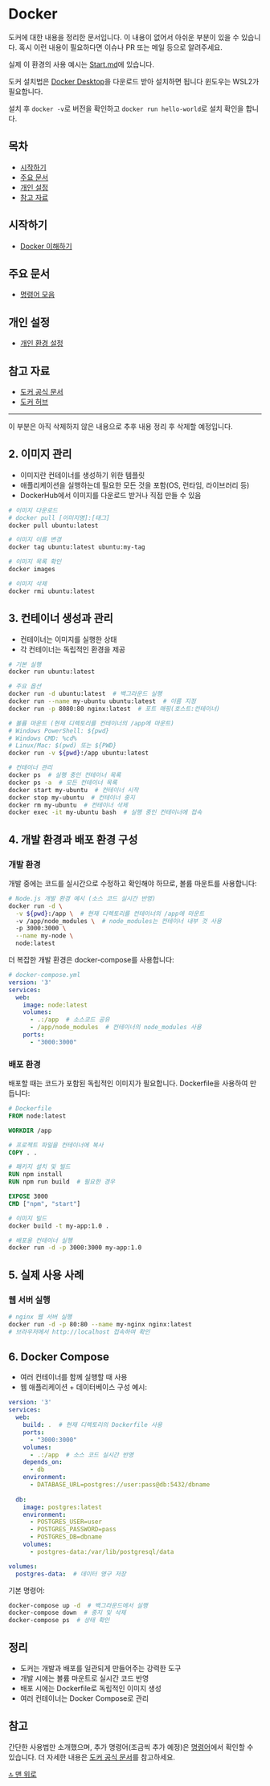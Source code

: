 # Docker

도커에 대한 내용을 정리한 문서입니다.
이 내용이 없어서 아쉬운 부분이 있을 수 있습니다. 
혹시 이런 내용이 필요하다면 이슈나 PR 또는 메일 등으로 알려주세요.

실제 이 환경의 사용 예시는 [Start.md](./Start.md)에 있습니다.

도커 설치법은 [Docker Desktop](https://www.docker.com/products/docker-desktop)을 다운로드 받아 설치하면 됩니다
윈도우는 WSL2가 필요합니다.

설치 후 `docker -v`로 버전을 확인하고 `docker run hello-world`로 설치 확인을 합니다.

## 목차

- [시작하기](#시작하기)
- [주요 문서](#주요-문서)
- [개인 설정](#개인-설정)
- [참고 자료](#참고-자료)

## 시작하기

- [Docker 이해하기](./documents/Docker.md)

## 주요 문서

- [명령어 모음](./documents/Command.md)

## 개인 설정

- [개인 환경 설정](./Docker-examples/README.md)

## 참고 자료

- [도커 공식 문서](https://docs.docker.com/)
- [도커 허브](https://hub.docker.com/)

---

이 부분은 아직 삭제하지 않은 내용으로 추후 내용 정리 후 삭제할 예정입니다.

## 2. 이미지 관리
- 이미지란 컨테이너를 생성하기 위한 템플릿
- 애플리케이션을 실행하는데 필요한 모든 것을 포함(OS, 런타임, 라이브러리 등)
- DockerHub에서 이미지를 다운로드 받거나 직접 만들 수 있음

```bash
# 이미지 다운로드
# docker pull [이미지명]:[태그]
docker pull ubuntu:latest

# 이미지 이름 변경
docker tag ubuntu:latest ubuntu:my-tag

# 이미지 목록 확인
docker images 

# 이미지 삭제
docker rmi ubuntu:latest
```

## 3. 컨테이너 생성과 관리
- 컨테이너는 이미지를 실행한 상태
- 각 컨테이너는 독립적인 환경을 제공

```bash
# 기본 실행
docker run ubuntu:latest

# 주요 옵션
docker run -d ubuntu:latest  # 백그라운드 실행
docker run --name my-ubuntu ubuntu:latest  # 이름 지정
docker run -p 8080:80 nginx:latest  # 포트 매핑(호스트:컨테이너)

# 볼륨 마운트 (현재 디렉토리를 컨테이너의 /app에 마운트)
# Windows PowerShell: ${pwd}
# Windows CMD: %cd%
# Linux/Mac: $(pwd) 또는 ${PWD}
docker run -v ${pwd}:/app ubuntu:latest

# 컨테이너 관리
docker ps  # 실행 중인 컨테이너 목록
docker ps -a  # 모든 컨테이너 목록
docker start my-ubuntu  # 컨테이너 시작
docker stop my-ubuntu  # 컨테이너 중지
docker rm my-ubuntu  # 컨테이너 삭제
docker exec -it my-ubuntu bash  # 실행 중인 컨테이너에 접속
```

## 4. 개발 환경과 배포 환경 구성

### 개발 환경
개발 중에는 코드를 실시간으로 수정하고 확인해야 하므로, 볼륨 마운트를 사용합니다:

```bash
# Node.js 개발 환경 예시 (소스 코드 실시간 반영)
docker run -d \
  -v ${pwd}:/app \  # 현재 디렉토리를 컨테이너의 /app에 마운트
  -v /app/node_modules \  # node_modules는 컨테이너 내부 것 사용
  -p 3000:3000 \
  --name my-node \
  node:latest
```

더 복잡한 개발 환경은 docker-compose를 사용합니다:
```yaml
# docker-compose.yml
version: '3'
services:
  web:
    image: node:latest
    volumes:
      - .:/app  # 소스코드 공유
      - /app/node_modules  # 컨테이너의 node_modules 사용
    ports:
      - "3000:3000"
```

### 배포 환경
배포할 때는 코드가 포함된 독립적인 이미지가 필요합니다. Dockerfile을 사용하여 만듭니다:

```dockerfile
# Dockerfile
FROM node:latest

WORKDIR /app

# 프로젝트 파일을 컨테이너에 복사
COPY . .

# 패키지 설치 및 빌드
RUN npm install
RUN npm run build  # 필요한 경우

EXPOSE 3000
CMD ["npm", "start"]
```

```bash
# 이미지 빌드
docker build -t my-app:1.0 .

# 배포용 컨테이너 실행
docker run -d -p 3000:3000 my-app:1.0
```

## 5. 실제 사용 사례

### 웹 서버 실행
```bash
# nginx 웹 서버 실행
docker run -d -p 80:80 --name my-nginx nginx:latest
# 브라우저에서 http://localhost 접속하여 확인
```

## 6. Docker Compose
- 여러 컨테이너를 함께 실행할 때 사용
- 웹 애플리케이션 + 데이터베이스 구성 예시:

```yaml
version: '3'
services:
  web:
    build: .  # 현재 디렉토리의 Dockerfile 사용
    ports:
      - "3000:3000"
    volumes:
      - .:/app  # 소스 코드 실시간 반영
    depends_on:
      - db
    environment:
      - DATABASE_URL=postgres://user:pass@db:5432/dbname
  
  db:
    image: postgres:latest
    environment:
      - POSTGRES_USER=user
      - POSTGRES_PASSWORD=pass
      - POSTGRES_DB=dbname
    volumes:
      - postgres-data:/var/lib/postgresql/data

volumes:
  postgres-data:  # 데이터 영구 저장
```

기본 명령어:
```bash
docker-compose up -d  # 백그라운드에서 실행
docker-compose down  # 중지 및 삭제
docker-compose ps  # 상태 확인
```

## 정리
- 도커는 개발과 배포를 일관되게 만들어주는 강력한 도구
- 개발 시에는 볼륨 마운트로 실시간 코드 반영
- 배포 시에는 Dockerfile로 독립적인 이미지 생성
- 여러 컨테이너는 Docker Compose로 관리

## 참고
간단한 사용법만 소개했으며, 추가 명령어(조금씩 추가 예정)은 [명령어](./command.md)에서 확인할 수 있습니다.
더 자세한 내용은 [도커 공식 문서](https://docs.docker.com/)를 참고하세요.

[🔝 맨 위로](#docker)